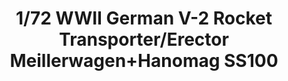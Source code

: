 ---
layout: product
title: "1/72 WWII German V-2 Rocket Transporter/Erector Meillerwagen+Hanomag SS100"
price: "4500" 
desc: "Maketa"
img_path: "/assets/img/TAKO5001.webp"
brand: "N/A"
available: false
special_offer: false
new: false
soon: false
cat: "010000"
subcat: "010200"
subsubcat: "0N/A"
sifra: "TAKO5001"
popular: false
---